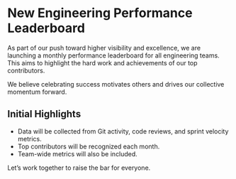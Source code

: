 # New Engineering Performance Leaderboard

As part of our push toward higher visibility and excellence, we are launching a monthly performance leaderboard for all engineering teams. This aims to highlight the hard work and achievements of our top contributors.

We believe celebrating success motivates others and drives our collective momentum forward.

## Initial Highlights
- Data will be collected from Git activity, code reviews, and sprint velocity metrics.
- Top contributors will be recognized each month.
- Team-wide metrics will also be included.

Let’s work together to raise the bar for everyone.
